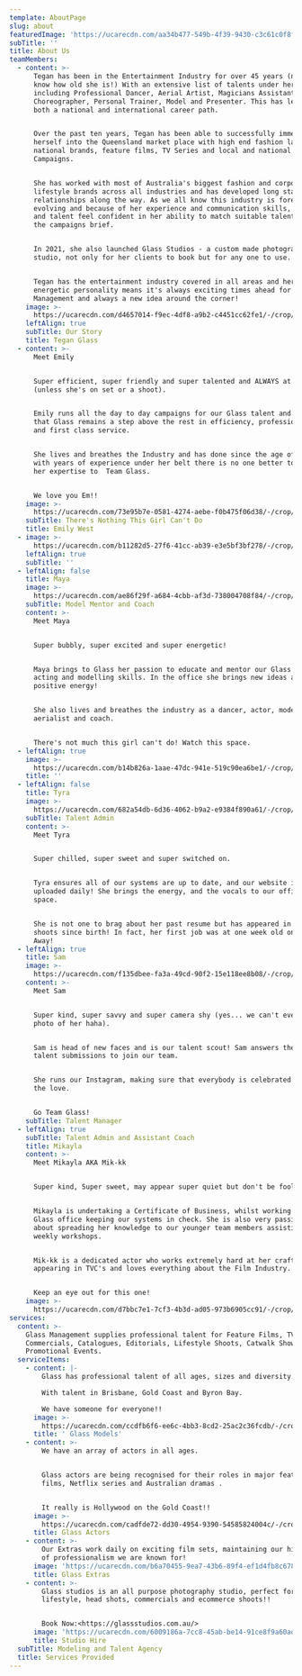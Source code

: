 ```yaml
---
template: AboutPage
slug: about
featuredImage: 'https://ucarecdn.com/aa34b477-549b-4f39-9430-c3c61c0f8f17/'
subTitle: ''
title: About Us
teamMembers:
  - content: >-
      Tegan has been in the Entertainment Industry for over 45 years (now you
      know how old she is!) With an extensive list of talents under her belt
      including Professional Dancer, Aerial Artist, Magicians Assistant,
      Choreographer, Personal Trainer, Model and Presenter. This has led her to
      both a national and international career path.


      Over the past ten years, Tegan has been able to successfully immerse
      herself into the Queensland market place with high end fashion labels,
      national brands, feature films, TV Series and local and national TVC
      Campaigns.


      She has worked with most of Australia's biggest fashion and corporate
      lifestyle brands across all industries and has developed long standing
      relationships along the way. As we all know this industry is forever
      evolving and because of her experience and communication skills, clients
      and talent feel confident in her ability to match suitable talent to fit
      the campaigns brief. 


      In 2021, she also launched Glass Studios - a custom made photography
      studio, not only for her clients to book but for any one to use. 


      Tegan has the entertainment industry covered in all areas and her can-do
      energetic personality means it's always exciting times ahead for Glass
      Management and always a new idea around the corner!
    image: >-
      https://ucarecdn.com/d4657014-f9ec-4df8-a9b2-c4451cc62fe1/-/crop/3648x4473/0,0/-/preview/
    leftAlign: true
    subTitle: Our Story
    title: Tegan Glass
  - content: >-
      Meet Emily


      Super efficient, super friendly and super talented and ALWAYS at Glass
      (unless she's on set or a shoot). 


      Emily runs all the day to day campaigns for our Glass talent and ensures
      that Glass remains a step above the rest in efficiency, professionalism
      and first class service. 


      She lives and breathes the Industry and has done since the age of 6!! So
      with years of experience under her belt there is no one better to bring
      her expertise to  Team Glass.


      We love you Em!!
    image: >-
      https://ucarecdn.com/73e95b7e-0581-4274-aebe-f0b475f06d38/-/crop/3648x4891/0,0/-/preview/
    subTitle: There's Nothing This Girl Can't Do
    title: Emily West
  - image: >-
      https://ucarecdn.com/b11282d5-27f6-41cc-ab39-e3e5bf3bf278/-/crop/1633x1861/0,374/-/preview/
    leftAlign: true
    subTitle: ''
  - leftAlign: false
    title: Maya
    image: >-
      https://ucarecdn.com/ae86f29f-a684-4cbb-af3d-738004708f84/-/crop/3239x4160/0,0/-/preview/
    subTitle: Model Mentor and Coach
    content: >-
      Meet Maya


      Super bubbly, super excited and super energetic!


      Maya brings to Glass her passion to educate and mentor our Glass kids with
      acting and modelling skills. In the office she brings new ideas and
      positive energy! 


      She also lives and breathes the industry as a dancer, actor, model,
      aerialist and coach. 


      There's not much this girl can't do! Watch this space.
  - leftAlign: true
    image: >-
      https://ucarecdn.com/b14b826a-1aae-47dc-941e-519c90ea6be1/-/crop/1633x1602/0,420/-/preview/
    title: ''
  - leftAlign: false
    title: Tyra
    image: >-
      https://ucarecdn.com/682a54db-6d36-4062-b9a2-e9384f890a61/-/crop/3581x4259/0,0/-/preview/
    subTitle: Talent Admin
    content: >-
      Meet Tyra


      Super chilled, super sweet and super switched on. 


      Tyra ensures all of our systems are up to date, and our website is
      uploaded daily! She brings the energy, and the vocals to our office
      space. 


      She is not one to brag about her past resume but has appeared in TVC's and
      shoots since birth! In fact, her first job was at one week old on Home and
      Away!
  - leftAlign: true
    title: Sam
    image: >-
      https://ucarecdn.com/f135dbee-fa3a-49cd-90f2-15e118ee8b08/-/crop/257x250/0,0/-/preview/
    content: >-
      Meet Sam


      Super kind, super savvy and super camera shy (yes... we can't even get a
      photo of her haha). 


      Sam is head of new faces and is our talent scout! Sam answers the daily
      talent submissions to join our team. 


      She runs our Instagram, making sure that everybody is celebrated and feels
      the love.


      Go Team Glass!
    subTitle: Talent Manager
  - leftAlign: true
    subTitle: Talent Admin and Assistant Coach
    title: Mikayla
    content: >-
      Meet Mikayla AKA Mik-kk


      Super kind, Super sweet, may appear super quiet but don't be fooled!!!!


      Mikayla is undertaking a Certificate of Business, whilst working in the
      Glass office keeping our systems in check. She is also very passionate
      about spreading her knowledge to our younger team members assisting in our
      weekly workshops.


      Mik-kk is a dedicated actor who works extremely hard at her craft,
      appearing in TVC's and loves everything about the Film Industry. 


      Keep an eye out for this one!
    image: >-
      https://ucarecdn.com/d7bbc7e1-7cf3-4b3d-ad05-973b6905cc91/-/crop/3574x4149/0,190/-/preview/
services:
  content: >-
    Glass Management supplies professional talent for Feature Films, TV
    Commercials, Catalogues, Editorials, Lifestyle Shoots, Catwalk Shows and
    Promotional Events.
  serviceItems:
    - content: |-
        Glass has professional talent of all ages, sizes and diversity.

        With talent in Brisbane, Gold Coast and Byron Bay.

        We have someone for everyone!!
      image: >-
        https://ucarecdn.com/ccdfb6f6-ee6c-4bb3-8cd2-25ac2c36fcdb/-/crop/249x239/0,0/-/preview/
      title: ' Glass Models'
    - content: >-
        We have an array of actors in all ages. 


        Glass actors are being recognised for their roles in major feature
        films, Netflix series and Australian dramas .


        It really is Hollywood on the Gold Coast!!
      image: >-
        https://ucarecdn.com/cadfde72-dd30-4954-9390-54585824004c/-/crop/1365x1326/0,0/-/preview/
      title: Glass Actors
    - content: >-
        Our Extras work daily on exciting film sets, maintaining our high level
        of professionalism we are known for!
      image: 'https://ucarecdn.com/b6a70455-9ea7-43b6-89f4-ef1d4fb8c678/'
      title: Glass Extras
    - content: >-
        Glass studios is an all purpose photography studio, perfect for
        lifestyle, head shots, commercials and ecommerce shoots!!


        Book Now:<https://glassstudios.com.au/>
      image: 'https://ucarecdn.com/6009186a-7cc8-45ab-be14-91ce8f9a60ad/'
      title: Studio Hire
  subTitle: Modeling and Talent Agency
  title: Services Provided
---
```



